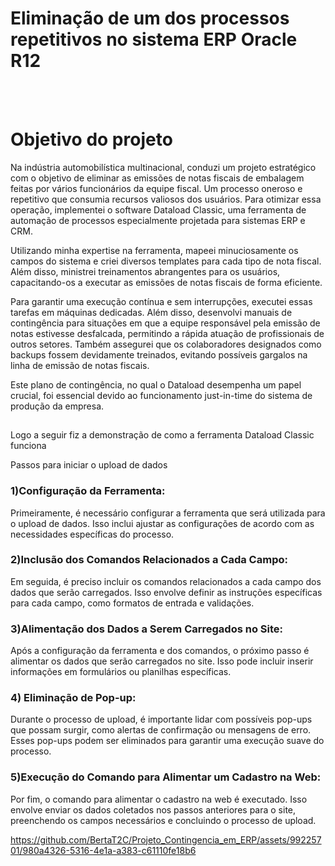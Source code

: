 <!DOCTYPE html>
<html>
<head>
<body> 
  <h1>Eliminação de um dos processos repetitivos no sistema ERP Oracle R12</h1>
<br><br>
  <h1>Objetivo do projeto</h1>
<div style='text-align:right'> 
    </div>
Na indústria automobilística multinacional, conduzi um projeto estratégico com o objetivo de eliminar as emissões de notas fiscais de embalagem feitas por vários funcionários da equipe fiscal. Um processo oneroso e repetitivo que consumia recursos valiosos dos usuários. Para otimizar essa operação, implementei o software Dataload Classic, uma ferramenta de automação de processos especialmente projetada para sistemas ERP e CRM.
<br >
  
Utilizando minha expertise na ferramenta, mapeei minuciosamente os campos do sistema e criei diversos templates para cada tipo de nota fiscal. Além disso, ministrei treinamentos abrangentes para os usuários, capacitando-os a executar as emissões de notas fiscais de forma eficiente.
<br >

Para garantir uma execução contínua e sem interrupções, executei essas tarefas em máquinas dedicadas. Além disso, desenvolvi manuais de contingência para situações em que a equipe responsável pela emissão de notas estivesse desfalcada, permitindo a rápida atuação de profissionais de outros setores. Também assegurei que os colaboradores designados como backups fossem devidamente treinados, evitando possíveis gargalos na linha de emissão de notas fiscais.
<br >

Este plano de contingência, no qual o Dataload desempenha um papel crucial, foi essencial devido ao funcionamento just-in-time do sistema de produção da empresa.



##

Logo a seguir fiz a demonstração de como a ferramenta Dataload Classic funciona
<br >

Passos para iniciar o upload de dados
<br >
### 1)Configuração da Ferramenta:
Primeiramente, é necessário configurar a ferramenta que será utilizada para o upload de dados. Isso inclui ajustar as configurações de acordo com as necessidades específicas do processo.
<br >
### 2)Inclusão dos Comandos Relacionados a Cada Campo:
Em seguida, é preciso incluir os comandos relacionados a cada campo dos dados que serão carregados. Isso envolve definir as instruções específicas para cada campo, como formatos de entrada e validações.
<br >
### 3)Alimentação dos Dados a Serem Carregados no Site:
Após a configuração da ferramenta e dos comandos, o próximo passo é alimentar os dados que serão carregados no site. Isso pode incluir inserir informações em formulários ou planilhas específicas.
<br >
### 4) Eliminação de Pop-up:
Durante o processo de upload, é importante lidar com possíveis pop-ups que possam surgir, como alertas de confirmação ou mensagens de erro. Esses pop-ups podem ser eliminados para garantir uma execução suave do processo.
<br >
### 5)Execução do Comando para Alimentar um Cadastro na Web:
Por fim, o comando para alimentar o cadastro na web é executado. Isso envolve enviar os dados coletados nos passos anteriores para o site, preenchendo os campos necessários e concluindo o processo de upload.
<br >


https://github.com/BertaT2C/Projeto_Contingencia_em_ERP/assets/99225701/980a4326-5316-4e1a-a383-c61110fe18b6


##

  </body>
  </html>
